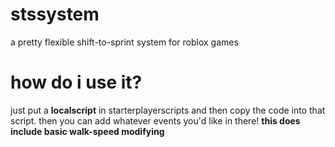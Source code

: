 # stssystem
a pretty flexible shift-to-sprint system for roblox games

# how do i use it?
just put a **localscript** in starterplayerscripts and then copy the code into that script. then you can add whatever events you'd like in there!
**this does include basic walk-speed modifying**
